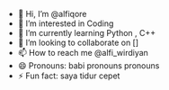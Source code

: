 - 👋 Hi, I’m @alfiqore
- 👀 I’m interested in Coding
- 🌱 I’m currently learning Python , C++
- 💞️ I’m looking to collaborate on []
- 📫 How to reach me @alfi_wirdiyan
- 😄 Pronouns: babi pronouns pronouns
- ⚡ Fun fact: saya tidur cepet

<!---
alfiqore/alfiqore is a ✨ special ✨ repository because its `README.md` (this file) appears on your GitHub profile.
You can click the Preview link to take a look at your changes.
--->
